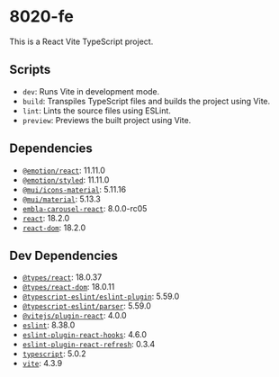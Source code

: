 # 8020-fe

This is a React Vite TypeScript project.

## Scripts

- `dev`: Runs Vite in development mode.
- `build`: Transpiles TypeScript files and builds the project using Vite.
- `lint`: Lints the source files using ESLint.
- `preview`: Previews the built project using Vite.

## Dependencies

- [`@emotion/react`](https://emotion.sh/docs/introduction): 11.11.0
- [`@emotion/styled`](https://emotion.sh/docs/styled): 11.11.0
- [`@mui/icons-material`](https://mui.com/components/icons/#main-content): 5.11.16
- [`@mui/material`](https://mui.com/): 5.13.3
- [`embla-carousel-react`](https://github.com/embla-carousel/embla-carousel-react): 8.0.0-rc05
- [`react`](https://reactjs.org/docs/getting-started.html): 18.2.0
- [`react-dom`](https://reactjs.org/docs/react-dom.html): 18.2.0

## Dev Dependencies

- [`@types/react`](https://www.npmjs.com/package/@types/react): 18.0.37
- [`@types/react-dom`](https://www.npmjs.com/package/@types/react-dom): 18.0.11
- [`@typescript-eslint/eslint-plugin`](https://www.npmjs.com/package/@typescript-eslint/eslint-plugin): 5.59.0
- [`@typescript-eslint/parser`](https://www.npmjs.com/package/@typescript-eslint/parser): 5.59.0
- [`@vitejs/plugin-react`](https://github.com/vitejs/vite/tree/main/packages/plugin-react): 4.0.0
- [`eslint`](https://eslint.org/docs/user-guide/getting-started): 8.38.0
- [`eslint-plugin-react-hooks`](https://www.npmjs.com/package/eslint-plugin-react-hooks): 4.6.0
- [`eslint-plugin-react-refresh`](https://www.npmjs.com/package/eslint-plugin-react-refresh): 0.3.4
- [`typescript`](https://www.typescriptlang.org/docs/): 5.0.2
- [`vite`](https://vitejs.dev/guide/): 4.3.9
